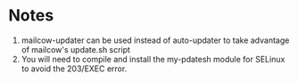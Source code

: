 # Notes
1. mailcow-updater can be used instead of auto-updater to take advantage of mailcow's update.sh script
2. You will need to compile and install the my-pdatesh module for SELinux to avoid the 203/EXEC error.
